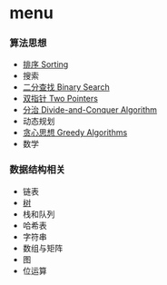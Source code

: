# menu 

### 算法思想

- [排序 Sorting](https://github.com/fsodu/leetcode/tree/main/Sorting)
- 搜索
- [二分查找 Binary Search](https://github.com/tianhuih/leetcode/tree/main/Binary%20Search)
- [双指针 Two Pointers](https://github.com/fsodu/leetcode/tree/main/Two%20Pointer)
- [分治 Divide-and-Conquer Algorithm](https://github.com/tianhuih/leetcode/tree/main/Divide-and-Conquer%20Algorithm)
- 动态规划
- [贪心思想 Greedy Algorithms](https://github.com/tianhuih/leetcode/tree/main/Greedy%20Algorithm)
- 数学

### 数据结构相关

- 链表
- [树](https://github.com/tianhuih/leetcode/tree/main/Trees)
- 栈和队列
- 哈希表
- 字符串
- 数组与矩阵
- 图
- 位运算
